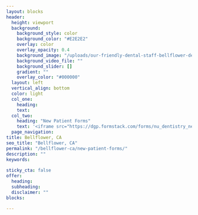 ```yaml
---
layout: blocks
header:
  height: viewport
  background:
    background_style: color
    background_color: "#E2E2E2"
    overlay: color
    overlay_opacity: 0.4
    background_image: "/uploads/our-friendly-dental-staff-bellflower-dental-bellflower-ca-hero.jpg"
    background_video_file: ""
    background_slider: []
    gradient: ""
    overlay_color: "#000000"
  layout: left
  vertical_align: bottom
  color: light
  col_one:
    heading: 
    text: 
  col_two:
    heading: "New Patient Forms"
    text: '<iframe src="https://dgp.formstack.com/forms/nu_dentistry_new_patient_form" title="Nu Dentistry New Patient Form" width="600" height="400"></iframe>'
  page_navigation:
title: Bellflower, CA
seo_title: "Bellflower, CA"
permalink: "/bellflower-ca/new-patient-forms/"
description: ""
keywords:
  
sticky_cta: false
offer:
  heading: 
  subheading: 
  disclaimer: ""
blocks:
    
---
```

